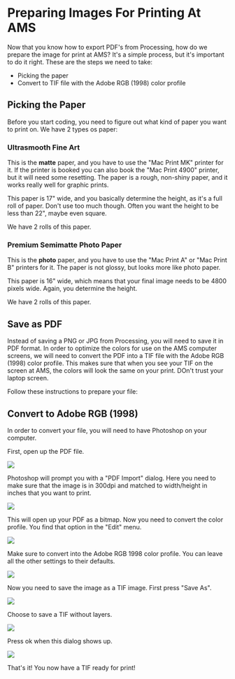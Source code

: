 Preparing Images For Printing At AMS
====================================

Now that you know how to export PDF's from Processing, how do we prepare the image for print at AMS? It's a simple process, but it's important to do it right. These are the steps we need to take:

* Picking the paper
* Convert to TIF file with the Adobe RGB (1998) color profile


Picking the Paper
-----------------

Before you start coding, you need to figure out what kind of paper you want to print on. We have 2 types os paper:

### Ultrasmooth Fine Art

This is the **matte** paper, and you have to use the "Mac Print MK" printer for it. If the printer is booked you can also book the "Mac Print 4900" printer, but it will need some resetting. The paper is a rough, non-shiny paper, and it works really well for graphic prints.

This paper is 17" wide, and you basically determine the height, as it's a full roll of paper. Don't use too much though. Often you want the height to be less than 22", maybe even square.

We have 2 rolls of this paper.

### Premium Semimatte Photo Paper

This is the **photo** paper, and you have to use the "Mac Print A" or "Mac Print B" printers for it. The paper is not glossy, but looks more like photo paper.

This paper is 16" wide, which means that your final image needs to be 4800 pixels wide. Again, you determine the height.

We have 2 rolls of this paper.


Save as PDF
-----------

Instead of saving a PNG or JPG from Processing, you will need to save it in PDF format. In order to optimize the colors for use on the AMS computer screens, we will need to convert the PDF into a TIF file with the Adobe RGB (1998) color profile. This makes sure that when you see your TIF on the screen at AMS, the colors will look the same on your print. DOn't trust your laptop screen.

Follow these instructions to prepare your file:


Convert to Adobe RGB (1998)
---------------------------

In order to convert your file, you will need to have Photoshop on your computer.

First, open up the PDF file.

<img src="http://runemadsen-2012.s3.amazonaws.com/printing-code-2012/other/tif0.png" />

Photoshop will prompt you with a "PDF Import" dialog. Here you need to make sure that the image is in 300dpi and matched to width/height in inches that you want to print.

<img src="http://runemadsen-2012.s3.amazonaws.com/printing-code-2012/other/tif1.png" />

This will open up your PDF as a bitmap. Now you need to convert the color profile. You find that option in the "Edit" menu.

<img src="http://runemadsen-2012.s3.amazonaws.com/printing-code-2012/other/tif2.png" />

Make sure to convert into the Adobe RGB 1998 color profile. You can leave all the other settings to their defaults.

<img src="http://runemadsen-2012.s3.amazonaws.com/printing-code-2012/other/tif3.png" />

Now you need to save the image as a TIF image. First press "Save As".

<img src="http://runemadsen-2012.s3.amazonaws.com/printing-code-2012/other/tif4.png" />

Choose to save a TIF without layers.

<img src="http://runemadsen-2012.s3.amazonaws.com/printing-code-2012/other/tif5.png" />

Press ok when this dialog shows up.

<img src="http://runemadsen-2012.s3.amazonaws.com/printing-code-2012/other/tif6.png" />

That's it! You now have a TIF ready for print!